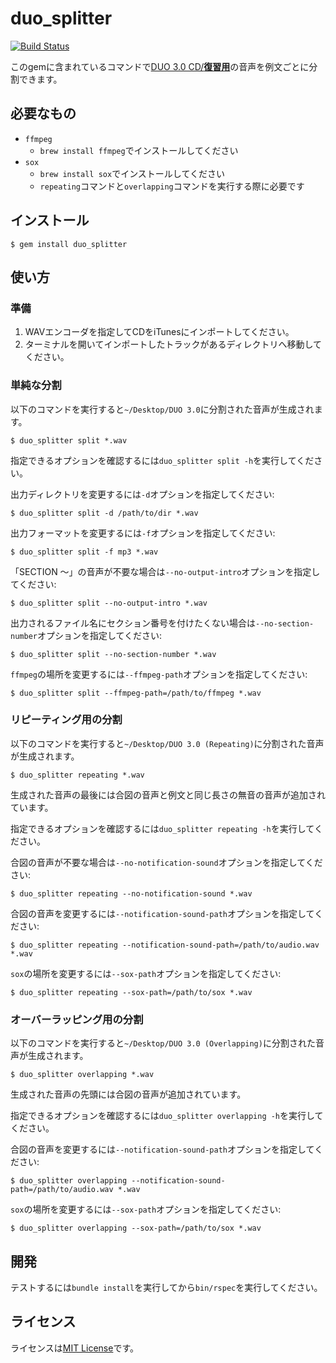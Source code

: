 # duo\_splitter

[![Build Status](https://travis-ci.org/healthypackrat/duo_splitter.svg?branch=master)](https://travis-ci.org/healthypackrat/duo_splitter)

このgemに含まれているコマンドで[DUO 3.0 CD/**復習用**](https://www.amazon.co.jp/dp/4900790079)の音声を例文ごとに分割できます。

## 必要なもの

  - `ffmpeg`
      - `brew install ffmpeg`でインストールしてください
  - `sox`
      - `brew install sox`でインストールしてください
      - `repeating`コマンドと`overlapping`コマンドを実行する際に必要です

## インストール

```
$ gem install duo_splitter
```

## 使い方

### 準備

  1. WAVエンコーダを指定してCDをiTunesにインポートしてください。
  2. ターミナルを開いてインポートしたトラックがあるディレクトリへ移動してください。

### 単純な分割

以下のコマンドを実行すると`~/Desktop/DUO 3.0`に分割された音声が生成されます。

```
$ duo_splitter split *.wav
```

指定できるオプションを確認するには`duo_splitter split -h`を実行してください。

出力ディレクトリを変更するには`-d`オプションを指定してください:

```
$ duo_splitter split -d /path/to/dir *.wav
```

出力フォーマットを変更するには`-f`オプションを指定してください:

```
$ duo_splitter split -f mp3 *.wav
```

「SECTION 〜」の音声が不要な場合は`--no-output-intro`オプションを指定してください:

```
$ duo_splitter split --no-output-intro *.wav
```

出力されるファイル名にセクション番号を付けたくない場合は`--no-section-number`オプションを指定してください:

```
$ duo_splitter split --no-section-number *.wav
```

`ffmpeg`の場所を変更するには`--ffmpeg-path`オプションを指定してください:

```
$ duo_splitter split --ffmpeg-path=/path/to/ffmpeg *.wav
```

### リピーティング用の分割

以下のコマンドを実行すると`~/Desktop/DUO 3.0 (Repeating)`に分割された音声が生成されます。

```
$ duo_splitter repeating *.wav
```

生成された音声の最後には合図の音声と例文と同じ長さの無音の音声が追加されています。

指定できるオプションを確認するには`duo_splitter repeating -h`を実行してください。

合図の音声が不要な場合は`--no-notification-sound`オプションを指定してください:

```
$ duo_splitter repeating --no-notification-sound *.wav
```

合図の音声を変更するには`--notification-sound-path`オプションを指定してください:

```
$ duo_splitter repeating --notification-sound-path=/path/to/audio.wav *.wav
```

`sox`の場所を変更するには`--sox-path`オプションを指定してください:

```
$ duo_splitter repeating --sox-path=/path/to/sox *.wav
```

### オーバーラッピング用の分割

以下のコマンドを実行すると`~/Desktop/DUO 3.0 (Overlapping)`に分割された音声が生成されます。

```
$ duo_splitter overlapping *.wav
```

生成された音声の先頭には合図の音声が追加されています。

指定できるオプションを確認するには`duo_splitter overlapping -h`を実行してください。

合図の音声を変更するには`--notification-sound-path`オプションを指定してください:

```
$ duo_splitter overlapping --notification-sound-path=/path/to/audio.wav *.wav
```

`sox`の場所を変更するには`--sox-path`オプションを指定してください:

```
$ duo_splitter overlapping --sox-path=/path/to/sox *.wav
```

## 開発

テストするには`bundle install`を実行してから`bin/rspec`を実行してください。

## ライセンス

ライセンスは[MIT License](https://opensource.org/licenses/MIT)です。
